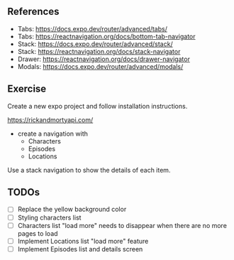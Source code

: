 ## References

- Tabs: https://docs.expo.dev/router/advanced/tabs/
- Tabs: https://reactnavigation.org/docs/bottom-tab-navigator
- Stack: https://docs.expo.dev/router/advanced/stack/
- Stack: https://reactnavigation.org/docs/stack-navigator
- Drawer: https://reactnavigation.org/docs/drawer-navigator
- Modals: https://docs.expo.dev/router/advanced/modals/

## Exercise

Create a new expo project and follow installation instructions.

https://rickandmortyapi.com/

- create a navigation with
  - Characters
  - Episodes
  - Locations

Use a stack navigation to show the details of each item.

## TODOs

- [ ] Replace the yellow background color
- [ ] Styling characters list
- [ ] Characters list "load more" needs to disappear when there are no more pages to load
- [ ] Implement Locations list "load more" feature
- [ ] Implement Episodes list and details screen
